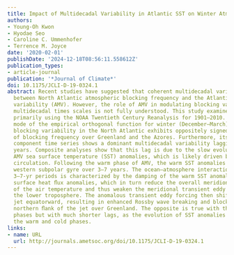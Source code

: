 ```yaml
---
title: Impact of Multidecadal Variability in Atlantic SST on Winter Atmospheric Blocking
authors:
- Young-Oh Kwon
- Hyodae Seo
- Caroline C. Ummenhofer
- Terrence M. Joyce
date: '2020-02-01'
publishDate: '2024-12-18T08:56:11.558612Z'
publication_types:
- article-journal
publication: '*Journal of Climate*'
doi: 10.1175/JCLI-D-19-0324.1
abstract: Recent studies have suggested that coherent multidecadal variability exists
  between North Atlantic atmospheric blocking frequency and the Atlantic multidecadal
  variability (AMV). However, the role of AMV in modulating blocking variability on
  multidecadal times scales is not fully understood. This study examines this issue
  primarily using the NOAA Twentieth Century Reanalysis for 1901–2010. The second
  mode of the empirical orthogonal function for winter (December–March) atmospheric
  blocking variability in the North Atlantic exhibits oppositely signed anomalies
  of blocking frequency over Greenland and the Azores. Furthermore, its principal
  component time series shows a dominant multidecadal variability lagging AMV by several
  years. Composite analyses show that this lag is due to the slow evolution of the
  AMV sea surface temperature (SST) anomalies, which is likely driven by the ocean
  circulation. Following the warm phase of AMV, the warm SST anomalies emerge in the
  western subpolar gyre over 3–7 years. The ocean–atmosphere interaction over these
  3–7-yr periods is characterized by the damping of the warm SST anomalies by the
  surface heat ﬂux anomalies, which in turn reduce the overall meridional gradient
  of the air temperature and thus weaken the meridional transient eddy heat ﬂux in
  the lower troposphere. The anomalous transient eddy forcing then shifts the eddy-driven
  jet equatorward, resulting in enhanced Rossby wave breaking and blocking on the
  northern ﬂank of the jet over Greenland. The opposite is true with the AMV cold
  phases but with much shorter lags, as the evolution of SST anomalies differs in
  the warm and cold phases.
links:
- name: URL
  url: http://journals.ametsoc.org/doi/10.1175/JCLI-D-19-0324.1
---
```

